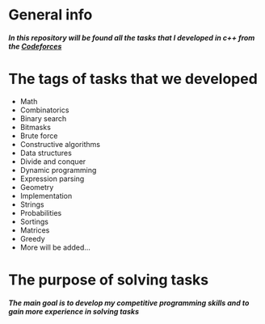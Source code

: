 # General info
##### In this repository will be found all the tasks that I developed in c++ from the [Codeforces](https://codeforces.com)

# The tags of tasks that we developed
- Math
- Combinatorics
- Binary search
- Bitmasks
- Brute force
- Constructive algorithms
- Data structures
- Divide and conquer
- Dynamic programming
- Expression parsing
- Geometry
- Implementation
- Strings
- Probabilities
- Sortings
- Matrices
- Greedy
- More will be added...

# The purpose of solving tasks
##### The main goal is to develop my competitive programming skills and to gain more experience in solving tasks